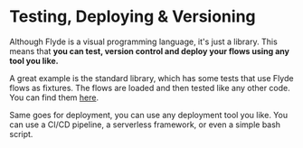 # Testing, Deploying & Versioning

Although Flyde is a visual programming language, it's just a library. This means that **you can test, version control and deploy your flows using any tool you like.**

A great example is the standard library, which has some tests that use Flyde flows as fixtures. The flows are loaded and then tested like any other code. You can find them [here](https://github.com/flydelabs/flyde/blob/main/stdlib/src/Values/Values.spec.ts).

Same goes for deployment, you can use any deployment tool you like. You can use a CI/CD pipeline, a serverless framework, or even a simple bash script.

<!-- :::info
If you're looking for a way to deploy your flows as a service, check out [Trigg](https://www.trigg.dev), a serverless platform for Flyde.
::: -->
